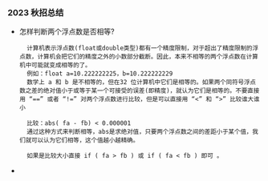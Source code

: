 ### 2023 秋招总结
+ 怎样判断两个浮点数是否相等?

        计算机表示浮点数(float或double类型)都有一个精度限制，对于超出了精度限制的浮点数，计算机会把它们的精度之外的小数部分截断。因此，本来不相等的两个浮点数在计算机中可能就变成相等的了。
        例如：float a=10.222222225，b=10.222222229
        数学上 a 和 b 是不相等的，但在32 位计算机中它们是相等的。如果两个同符号浮点数之差的绝对值小于或等于某一个可接受的误差(即精度)，就认为它们是相等的。不要直接用 “==” 或者 “!=” 对两个浮点数进行比较，但是可以直接用 “<” 和 “>” 比较谁大谁小

        比较：abs( fa - fb) < 0.000001
        通过这种方式来判断相等，abs是求绝对值，只要两个浮点数之间的差距小于某个值，我们就可以认为它们相等，这个值越小越精确。

        如果是比较大小直接 if ( fa > fb ) 或 if ( fa < fb ) 即可 。
+   